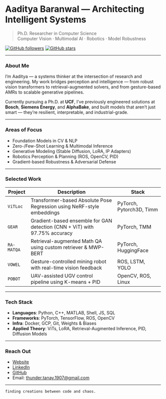 # Aaditya Baranwal — Architecting Intelligent Systems

> Ph.D. Researcher in Computer Science  
> Computer Vision · Multimodal AI · Robotics · Model Robustness

[![GitHub followers](https://img.shields.io/github/followers/eternal-f1ame?label=Followers&style=flat-square)](https://github.com/eternal-f1ame)
[![GitHub stars](https://img.shields.io/github/stars/eternal-f1ame?label=Stars&style=flat-square)](https://github.com/eternal-f1ame)

---

### About Me

I’m Aaditya — a systems thinker at the intersection of research and engineering. My work bridges perception and intelligence — from robust vision transformers to retrieval-augmented solvers, and from gesture-based AMRs to scalable generative pipelines.

Currently pursuing a Ph.D. at **UCF**, I’ve previously engineered solutions at **Bosch**, **Siemens Energy**, and **AlphaBake**, and built models that aren’t just smart — they’re resilient, interpretable, and industrial-grade.

---

### Areas of Focus

- Foundation Models in CV & NLP  
- Zero-/Few-Shot Learning & Multimodal Inference  
- Generative Modeling (Stable Diffusion, LoRA, IP Adapters)  
- Robotics Perception & Planning (ROS, OpenCV, PID)  
- Gradient-based Robustness & Adversarial Defense  

---

### Selected Work

| Project | Description | Stack |
|--------|-------------|-------|
| `ViTLoc` | Transformer-based Absolute Pose Regression using NeRF-style embeddings | PyTorch, Pytorch3D, Timm |
| `GEAR` | Gradient-based ensemble for GAN detection (CNN + ViT) with 97.75% accuracy | PyTorch, TMM |
| `RA-MATQA` | Retrieval-augmented Math QA using custom retriever & MWP-BERT | PyTorch, HuggingFace |
| `VOWEL` | Gesture-controlled mining robot with real-time vision feedback | ROS, LSTM, YOLO |
| `POBOT` | UAV-assisted UGV control pipeline using K-means + PID | OpenCV, ROS, Linux |

---

### Tech Stack

- **Languages**: Python, C++, MATLAB, Shell, JS, SQL  
- **Frameworks**: PyTorch, TensorFlow, ROS, OpenCV  
- **Infra**: Docker, GCP, Git, Weights & Biases  
- **Applied Theory**: ViTs, LoRA, Retrieval-Augmented Inference, PID, Diffusion Models

---

### Reach Out

- [Website](https://aeternums.live)  
- [LinkedIn](https://linkedin.com/in/aadityabaranwal)  
- [GitHub](https://github.com/eternal-f1ame)  
- Email: thunder.tanay.1907@gmail.com

---

`finding creations between code and chaos.`  
